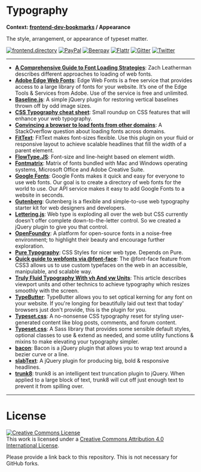 # Typography

**Context: [frontend-dev-bookmarks](../README.md) / Appearance**

The style, arrangement, or appearance of typeset matter.

[![frontend.directory](https://img.shields.io/badge/frontend-directory-blue.svg?style=flat-square)](http://frontend.directory/)
[![PayPal](https://img.shields.io/badge/donate-PayPal-00457c.svg?style=flat-square&maxAge=2592000)](https://www.paypal.com/cgi-bin/webscr?cmd=_s-xclick&hosted_button_id=4FAGPMANWRVJJ)
[![Beerpay](https://beerpay.io/dypsilon/frontend-dev-bookmarks/badge.svg?style=flat-square)](https://beerpay.io/dypsilon/frontend-dev-bookmarks)
[![Flattr](https://img.shields.io/badge/donate-Flattr-88b058.svg?style=flat-square&maxAge=2592000)](https://flattr.com/submit/auto?fid=3nlo5p&url=https%3A%2F%2Fgithub.com%2Fdypsilon%2Ffrontend-dev-bookmarks)
[![Gitter](https://img.shields.io/gitter/room/dypsilon/frontend-dev-bookmarks.svg?style=flat-square&maxAge=2592000)](https://gitter.im/dypsilon/frontend-dev-bookmarks)
[![Twitter](https://img.shields.io/badge/follow-twitter-55acee.svg?style=flat-square)](https://twitter.com/FrontendDir)

-----------------------------------------

+ **[A Comprehensive Guide to Font Loading Strategies](https://www.zachleat.com/web/comprehensive-webfonts/)**: Zach Leatherman describes different approaches to loading of web fonts.
+ **[Adobe Edge Web Fonts](https://edgewebfonts.adobe.com/fonts)**: Edge Web Fonts is a free service that provides access to a large library of fonts for your website. It’s one of the Edge Tools & Services from Adobe. Use of the service is free and unlimited.
+ **[Baseline.js](https://github.com/daneden/Baseline.js)**: A simple jQuery plugin for restoring vertical baselines thrown off by odd image sizes.
+ **[CSS Typography cheat sheet](http://www.newnet-soft.com/blog/csstypography)**: Small roundup on CSS features that will enhance your web typography.
+ **[Convincing a browser to load fonts from other domains](http://stackoverflow.com/questions/2892691/font-face-fonts-only-work-on-their-own-domain)**: A StackOverflow question about loading fonts across domains.
+ **[FitText](http://fittextjs.com/)**: FitText makes font-sizes flexible. Use this plugin on your fluid or responsive layout to achieve scalable headlines that fill the width of a parent element.
+ **[FlowType.JS](http://simplefocus.com/flowtype/)**: Font-size and line-height based on element width.
+ **[Fontmatrix](http://media.24ways.org/2007/17/fontmatrix.html)**: Matrix of fonts bundled with Mac and Windows operating systems, Microsoft Office and Adobe Creative Suite.
+ **[Google Fonts](https://www.google.com/fonts/)**: Google Fonts makes it quick and easy for everyone to use web fonts. Our goal is to create a directory of web fonts for the world to use. Our API service makes it easy to add Google Fonts to a website in seconds.
+ **[Gutenberg](http://matejlatin.github.io/Gutenberg/)**: Gutenberg is a flexible and simple-to-use web typography starter kit for web designers and developers.
+ **[Lettering.js](http://letteringjs.com/)**: Web type is exploding all over the web but CSS currently doesn't offer complete down-to-the-letter control. So we created a jQuery plugin to give you that control.
+ **[OpenFoundry](http://open-foundry.com/)**: A platform for open-source fonts in a noise-free environment; to highlight their beauty and encourage further exploration.
+ **[Pure Typography](http://tilomitra.github.io/csstypography/)**: CSS Styles for nicer web type. Depends on Pure.
+ **[Quick guide to webfonts via @font-face](http://www.html5rocks.com/en/tutorials/webfonts/quick/)**: The @font-face feature from CSS3 allows us to use custom typefaces on the web in an accessible, manipulable, and scalable way.
+ **[Truly Fluid Typography With vh And vw Units](https://www.smashingmagazine.com/2016/05/fluid-typography/)**: This article describes viewport units and other technics to achieve typography which resizes smoothly with the screen.
+ **[TypeButter](https://github.com/hudsonfoo/typebutter)**: TypeButter allows you to set optical kerning for any font on your website. If you're longing for beautifully laid out text that today' browsers just don't provide, this is the plugin for you.
+ **[Typeset.css](https://github.com/joshuarudd/typeset.css)**: A no-nonsense CSS typography reset for styling user-generated content like blog posts, comments, and forum content.
+ **[Typeset.css](http://stormwarning.github.io/typeset.css/)**: A Sass library that provides some sensible default styles, optional classes to use & extend as needed, and some utility functions & mixins to make elevating your typography simpler.
+ **[bacon](http://baconforme.com/)**: Bacon is a jQuery plugin that allows you to wrap text around a bezier curve or a line.
+ **[slabText](https://github.com/freqDec/slabText/)**: A jQuery plugin for producing big, bold & responsive headlines.
+ **[trunk8](http://jrvis.com/trunk8/)**: trunk8 is an intelligent text truncation plugin to jQuery. When applied to a large block of text, trunk8 will cut off just enough text to prevent it from spilling over.


------------------

# License

<a rel="license" href="http://creativecommons.org/licenses/by/4.0/"><img alt="Creative Commons License" style="border-width:0" src="https://i.creativecommons.org/l/by/4.0/88x31.png" /></a><br />This work is licensed under a <a rel="license" href="http://creativecommons.org/licenses/by/4.0/">Creative Commons Attribution 4.0 International License</a>.

Please provide a link back to this repository. This is not necessary for GitHub forks.